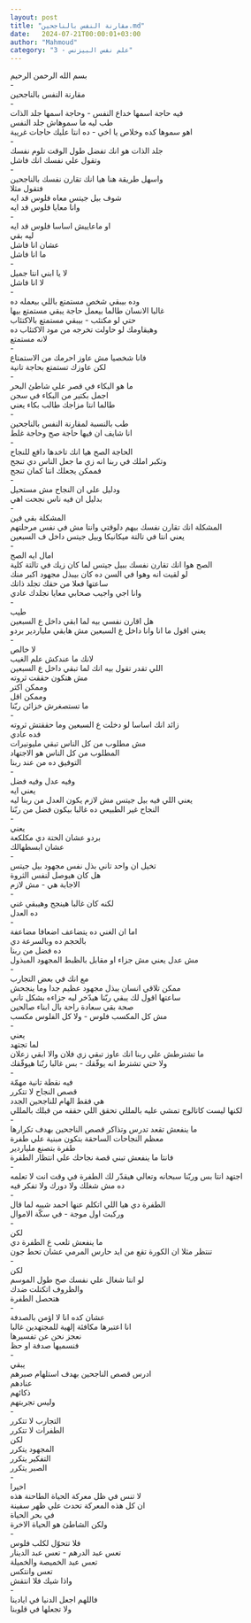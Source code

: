 ```yaml
---
layout: post
title: "مقارنة النفس بالناجحين.md"
date:   2024-07-21T00:00:01+03:00
author: "Mahmoud"
category: "3 - علم نفس البيزنس"
---
```

بسم الله الرحمن الرحيم\
-\
مقارنة النفس بالناجحين\
-\
فيه حاجة اسمها خداع النفس - وحاجة اسمها جلد
الذات\
طب ليه ما سموهاش جلد النفس\
اهو سموها كده وخلاص يا اخي - ده انتا عليك حاجات
غريبة\
-\
جلد الذات هو انك تفضل طول الوقت تلوم نفسك\
وتقول علي نفسك انك فاشل\
-\
واسهل طريقة هنا هيا انك تقارن نفسك بالناجحين\
فتقول مثلا\
شوف بيل جيتس معاه فلوس قد ايه\
وانا معايا فلوس قد ايه\
-\
او ماعاييش اساسا فلوس قد ايه\
ليه بقي\
عشان انا فاشل\
ما انا فاشل\
-\
لا يا ابني انتا جميل\
لا انا فاشل\
-\
وده بيبقي شخص مستمتع باللي بيعمله ده\
غالبا الانسان طالما بيعمل حاجة يبقي مستمتع بيها\
حتي لو مكتئب - بيبقي مستمتع بالاكتئاب\
وهيقاومك لو حاولت تخرجه من مود الاكتئاب ده\
لانه مستمتع\
-\
فانا شخصيا مش عاوز احرمك من الاستمتاع\
لكن عاوزك تستمتع بحاجة تانية\
-\
ما هو البكاء في قصر علي شاطئ البحر\
اجمل بكتير من البكاء في سجن\
طالما انتا مزاجك طالب بكاء يعني\
-\
طب بالنسبة لمقارنة النفس بالناجحين\
انا شايف ان فيها حاجة صح وحاجة غلط\
-\
الحاجة الصح هيا انك تاخدها دافع للنجاح\
وتكبر املك في ربنا انه زي ما جعل الناس دي تنجح\
فممكن يجعلك انتا كمان تنجح\
-\
ودليل علي ان النجاح مش مستحيل\
بدليل ان فيه ناس نجحت اهي\
-\
المشكلة بقي فين\
المشكلة انك تقارن نفسك بيهم دلوقتي وانتا مش في نفس
مرحلتهم\
يعني انتا في تالتة ميكانيكا وبيل جيتس داخل ف
السبعين\
-\
امال ايه الصح\
الصح هوا انك تقارن نفسك ببيل جيتس لما كان زيك في تالتة
كلية\
لو لقيت انه وهوا في السن ده كان بيبذل مجهود اكبر
منك\
ساعتها فعلا من حقك تجلد ذاتك\
وانا اجي واجيب صحابي معايا نجلدك عادي\
-\
طيب\
هل اقارن نفسي بيه لما ابقي داخل ع السبعين\
يعني اقول ما انا وانا داخل ع السبعين مش هابقي ملياردير
بردو\
-\
لا خالص\
لانك ما عندكش علم الغيب\
اللي تقدر تقول بيه انك لما تبقي داخل ع السبعين\
مش هتكون حققت ثروته\
وممكن اكتر\
وممكن اقل\
ما تستصغرش خزائن ربّنا\
-\
زائد انك اساسا لو دخلت ع السبعين وما حققتش ثروته\
فده عادي\
مش مطلوب من كل الناس تبقي مليونيرات\
المطلوب من كل الناس هو الاجتهاد\
التوفيق ده من عند ربنا\
-\
وفيه عدل وفيه فضل\
يعني ايه\
يعني اللي فيه بيل جيتس مش لازم يكون العدل من ربنا
ليه\
النجاح غير الطبيعي ده غالبا بيكون فضل من ربّنا\
-\
يعني\
بردو عشان الحتة دي مكلكعة\
عشان ابسطهالك\
-\
تخيل ان واحد تاني بذل نفس مجهود بيل جيتس\
هل كان هيوصل لنفس الثروة\
الاجابة هي - مش لازم\
-\
لكنه كان غالبا هينجح وهيبقي غني\
ده العدل\
-\
اما ان الغني ده يتضاعف اضعافا مضاعفة\
بالحجم ده وبالسرعة دي\
ده فضل من ربنا\
مش عدل يعني مش جزاء او مقابل بالظبط المجهود
المبذول\
-\
مع انك في بعض التجارب\
ممكن تلاقي انسان يبذل مجهود عظيم جدا وما ينجحش\
ساعتها اقول لك يبقي ربّنا هيدّخر ليه جزاءه بشكل
تاني\
صحة بقي سعادة راحة بال ابناء صالحين\
مش كل المكسب فلوس - ولا كل الفلوس مكسب\
-\
يعني\
لما تجتهد\
ما تشترطش علي ربنا انك عاوز تبقي زي فلان والا ابقي
زعلان\
ولا حتي تشترط انه يوفّقك - بس غالبا ربّنا هيوفّقك\
-\
فيه نقطة تانية مهمّة\
قصص النجاح لا تتكرر\
هي فقط الهام للناجحين الجدد\
لكنها ليست كاتالوج تمشي عليه بالمللي تحقق اللي حققه من
قبلك بالمللي\
-\
ما ينفعش تقعد تدرس وتذاكر قصص الناجحين بهدف
تكرارها\
معظم النجاحات الساحقة بتكون مبنية علي طفرة\
طفرة بتصنع ملياردير\
فانتا ما ينفعش تبني قصة نجاحك علي انتظار الطفرة\
-\
اجتهد انتا بس وربّنا سبحانه وتعالي هيقدّر لك الطفرة في وقت
انت لا تعلمه\
ده مش شغلك ولا دورك ولا تفكر فيه\
-\
الطفرة دي هيا اللي اتكلم عنها احمد شيبه لما قال\
وركبت اول موجة - في سكّة الاموال\
-\
لكن\
ما ينفعش تلعب ع الطفرة دي\
تنتظر مثلا ان الكورة تقع من ايد حارس المرمي عشان تحط
جون\
-\
لكن\
لو انتا شغال علي نفسك صح طول الموسم\
والظروف اتكتلت ضدك\
هتحصل الطفرة\
-\
عشان كده انا لا اؤمن بالصدفة\
انا اعتبرها مكافئة إلهية للمجتهدين غالبا\
نعجز نحن عن تفسيرها\
فنسميها صدفة او حظ\
-\
يبقي\
ادرس قصص الناجحين بهدف استلهام صبرهم\
عنادهم\
ذكائهم\
وليس تجربتهم\
-\
التجارب لا تتكرر\
الطفرات لا تتكرر\
لكن\
المجهود يتكرر\
التفكير يتكرر\
الصبر يتكرر\
-\
اخيرا\
لا تنس في ظل معركة الحياة الطاحنة هذه\
ان كل هذه المعركة تحدث علي ظهر سفينة\
في بحر الحياة\
ولكن الشاطئ هو الحياة الاخرة\
-\
فلا تتحوّل لكلب فلوس\
تعس عبد الدرهم - تعس عبد الدينار\
تعس عبد الخميصة والخميلة\
تعس وانتكس\
واذا شيك فلا انتقش\
-\
فاللهم اجعل الدنيا في ايادينا\
ولا تجعلها في قلوبنا
